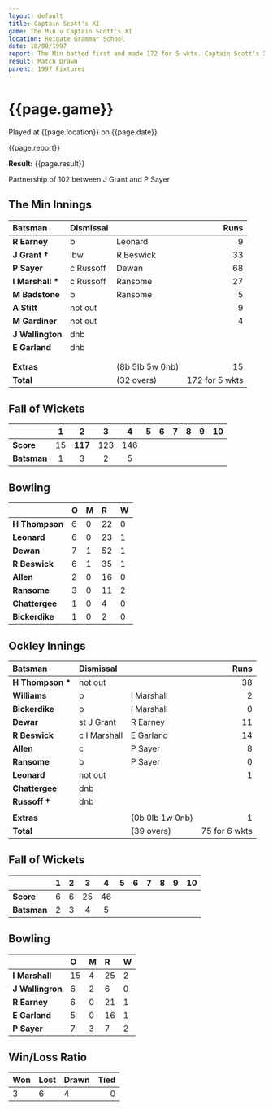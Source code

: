 ```yaml
---
layout: default
title: Captain Scott's XI
game: The Min v Captain Scott's XI
location: Reigate Grammar School
date: 10/08/1997
report: The Min batted first and made 172 for 5 wkts. Captain Scott's XI replied with 75 for 6 wkts
result: Match Drawn
parent: 1997 Fixtures
---
```


# {{page.game}}

Played at {{page.location}} on {{page.date}}

{{page.report}}

**Result:** {{page.result}}

Partnership  of 102 between J Grant and P Sayer

## The Min Innings

| Batsman | Dismissal |  | Runs |
|:---|:---|---|---:|
| **R Earney** | b | Leonard | 9 |
| **J Grant &#8224;** | lbw | R Beswick | 33 |
| **P Sayer** | c Russoff | Dewan | 68 |
| **I Marshall &#42;** | c Russoff | Ransome | 27 |
| **M Badstone** | b | Ransome | 5 |
| **A Stitt** | not out |  | 9 |
| **M Gardiner** | not out |  | 4 |
| **J Wallington** | dnb |  |  |
| **E Garland** | dnb |  |  |
|  |  |  |  |
|  |  |  |  |
| **Extras** | | (8b 5lb 5w 0nb) | 15 |
| **Total** | | (32 overs) | 172 for 5 wkts |

## Fall of Wickets

| | 1 | 2 | 3 | 4 | 5 | 6 | 7 | 8 | 9 | 10 |
|---|:---:|:---:|:---:|:---:|:---:|:---:|:---:|:---:|:---:|:---:|
| **Score** | 15 | **117** | 123 | 146  |  |  |  |  |  |  |
| **Batsman** | 1 | 3 | 2 | 5 |  |  |  |  |  |  |

## Bowling

| | O | M | R | W |
|---|:---|:---|:---|:---|
| **H Thompson** | 6 | 0 | 22 | 0 |
| **Leonard** | 6 | 0 | 23 | 1 |
| **Dewan** | 7 | 1 | 52 | 1 |
| **R Beswick** | 6 | 1 | 35 | 1 |
| **Allen** | 2 | 0 | 16 | 0 |
| **Ransome** | 3 | 0 | 11 | 2 |
| **Chattergee** | 1 | 0 | 4 | 0 |
| **Bickerdike** | 1 | 0 | 2 | 0 |

## Ockley Innings

| Batsman | Dismissal |  | Runs |
|:---|:---|---|---:|
| **H Thompson &#42;** | not out |  | 38 |
| **Williams** | b | I Marshall | 2 |
| **Bickerdike** | b | I Marshall | 0 |
| **Dewar** | st J Grant | R Earney | 11 |
| **R Beswick** | c I Marshall | E Garland | 14 |
| **Allen** | c | P Sayer | 8 |
| **Ransome** | b | P Sayer | 0 |
| **Leonard** | not out |  | 1 |
| **Chattergee** | dnb |  |  |
| **Russoff &#8224;** | dnb |  |  |
|  |  |  |  |
| **Extras** | | (0b 0lb 1w 0nb) | 1 |
| **Total** | | (39 overs) | 75 for 6 wkts |

## Fall of Wickets

| | 1 | 2 | 3 | 4 | 5 | 6 | 7 | 8 | 9 | 10 |
|---|:---:|:---:|:---:|:---:|:---:|:---:|:---:|:---:|:---:|:---:|
| **Score** | 6 | 6 | 25 | 46 |  |  |  |  |  |  |
| **Batsman** | 2 | 3 | 4 |  5|  |  |  |  |  |  |

## Bowling

| | O | M | R | W |
|---|:---|:---|:---|:---|
| **I Marshall** | 15 | 4 | 25 | 2 |
| **J Wallingron** | 6 | 2 | 6 | 0 |
| **R Earney** | 6 | 0 | 21 | 1 |
| **E Garland** | 5 | 0 | 16 | 1 |
| **P Sayer** | 7 | 3 | 7 | 2 |

## Win/Loss Ratio

| Won | Lost | Drawn | Tied |
|:---|:---|:---|---:|
| 3 | 6 | 4 | 0 |